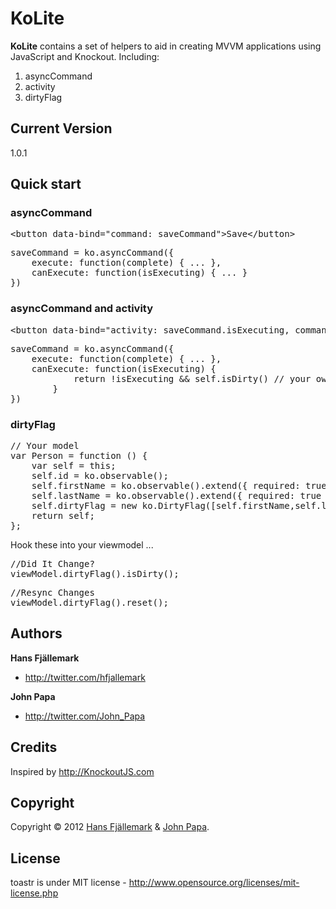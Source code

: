 # KoLite
**KoLite** contains a set of helpers to aid in creating MVVM applications using JavaScript and Knockout. Including:

1. asyncCommand
2. activity
3. dirtyFlag


## Current Version
1.0.1


## Quick start
### asyncCommand 
<pre>
&lt;button data-bind="command: saveCommand">Save&lt;/button>
</pre>
<pre>
saveCommand = ko.asyncCommand({
	execute: function(complete) { ... },
	canExecute: function(isExecuting) { ... }
})
</pre>

### asyncCommand and activity
<pre>
&lt;button data-bind="activity: saveCommand.isExecuting, command: saveCommand">Save&lt;/button>
</pre>

<pre>
saveCommand = ko.asyncCommand({
	execute: function(complete) { ... },
	canExecute: function(isExecuting) {
            return !isExecuting && self.isDirty() // your own flag to check if you should save or not
        }
})
</pre>

### dirtyFlag
<pre>
// Your model
var Person = function () {
	var self = this;
	self.id = ko.observable();
	self.firstName = ko.observable().extend({ required: true });
	self.lastName = ko.observable().extend({ required: true });
	self.dirtyFlag = new ko.DirtyFlag([self.firstName,self.lastName]);
	return self;
};
</pre>

Hook these into your viewmodel ...

<pre>
//Did It Change?          
viewModel.dirtyFlag().isDirty();
</pre>

<pre>
//Resync Changes
viewModel.dirtyFlag().reset();
</pre>


## Authors

**Hans Fjällemark**

+ http://twitter.com/hfjallemark

**John Papa**

+ http://twitter.com/John_Papa

## Credits
Inspired by http://KnockoutJS.com


## Copyright

Copyright © 2012 [Hans Fjällemark](http://twitter.com/hfjallemark) & [John Papa](http://twitter.com/John_Papa).

## License 

toastr is under MIT license - http://www.opensource.org/licenses/mit-license.php